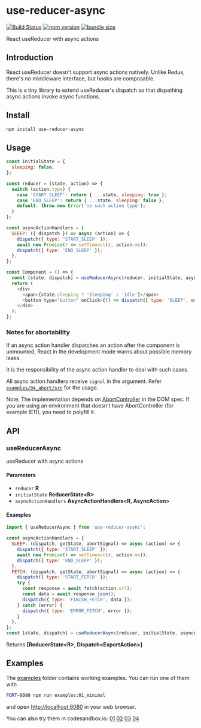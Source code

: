 # use-reducer-async

[![Build Status](https://travis-ci.com/dai-shi/use-reducer-async.svg?branch=master)](https://travis-ci.com/dai-shi/use-reducer-async)
[![npm version](https://badge.fury.io/js/use-reducer-async.svg)](https://badge.fury.io/js/use-reducer-async)
[![bundle size](https://badgen.net/bundlephobia/minzip/use-reducer-async)](https://bundlephobia.com/result?p=use-reducer-async)

React useReducer with async actions

## Introduction

React useReducer doesn't support async actions natively.
Unlike Redux, there's no middleware interface, but hooks are composable.

This is a tiny library to extend useReducer's dispatch
so that dispathing async actions invoke async functions.

## Install

```bash
npm install use-reducer-async
```

## Usage

```javascript
const initialState = {
  sleeping: false,
};

const reducer = (state, action) => {
  switch (action.type) {
    case 'START_SLEEP': return { ...state, sleeping: true };
    case 'END_SLEEP': return { ...state, sleeping: false };
    default: throw new Error('no such action type');
  }
};

const asyncActionHandlers = {
  SLEEP: ({ dispatch }) => async (action) => {
    dispatch({ type: 'START_SLEEP' });
    await new Promise(r => setTimeout(r, action.ms));
    dispatch({ type: 'END_SLEEP' });
  },
};

const Component = () => {
  const [state, dispatch] = useReducerAsync(reducer, initialState, asyncActionHandlers);
  return (
    <div>
      <span>{state.sleeping ? 'Sleeping' : 'Idle'}</span>
      <button type="button" onClick={() => dispatch({ type: 'SLEEP', ms: 1000 })}>Click</button>
    </div>
  );
};
```

### Notes for abortability

If an async action handler dispatches an action after the component is unmounted,
React in the development mode warns about possible memory leaks.

It is the responsibility of the async action handler to deal with such cases.

All async action handlers receive `signal` in the argument.
Refer [`examples/04_abort/src`](./examples/04_abort/src) for the usage.

Note: The implementation depends on [AbortController](https://developer.mozilla.org/en-US/docs/Web/API/AbortController) in the DOM spec.
If you are using an environment that doesn't have AbortController (for example IE11), you need to polyfill it.

## API

<!-- Generated by documentation.js. Update this documentation by updating the source code. -->

### useReducerAsync

useReducer with async actions

#### Parameters

-   `reducer` **R** 
-   `initialState` **ReducerState&lt;R>** 
-   `asyncActionHandlers` **AsyncActionHandlers&lt;R, AsyncAction>** 

#### Examples

```javascript
import { useReducerAsync } from 'use-reducer-async';

const asyncActionHandlers = {
  SLEEP: (dispatch, getState, abortSignal) => async (action) => {
    dispatch({ type: 'START_SLEEP' });
    await new Promise(r => setTimeout(r, action.ms));
    dispatch({ type: 'END_SLEEP' });
  },
  FETCH: (dispatch, getState, abortSignal) => async (action) => {
    dispatch({ type: 'START_FETCH' });
    try {
      const response = await fetch(action.url);
      const data = await response.json();
      dispatch({ type: 'FINISH_FETCH', data });
    } catch (error) {
      dispatch({ type: 'ERROR_FETCH', error });
    }
  },
};
const [state, dispatch] = useReducerAsync(reducer, initialState, asyncActionHandlers);
```

Returns **\[ReducerState&lt;R>, Dispatch&lt;ExportAction>]** 

## Examples

The [examples](examples) folder contains working examples.
You can run one of them with

```bash
PORT=8080 npm run examples:01_minimal
```

and open <http://localhost:8080> in your web browser.

You can also try them in codesandbox.io:
[01](https://codesandbox.io/s/github/dai-shi/use-reducer-async/tree/master/examples/01_minimal)
[02](https://codesandbox.io/s/github/dai-shi/use-reducer-async/tree/master/examples/02_typescript)
[03](https://codesandbox.io/s/github/dai-shi/use-reducer-async/tree/master/examples/03_getstate)
[04](https://codesandbox.io/s/github/dai-shi/use-reducer-async/tree/master/examples/04_abort)
